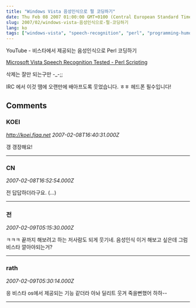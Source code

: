 ```yaml
---
title: "Windows Vista 음성인식으로 펄 코딩하기"
date: Thu Feb 08 2007 01:00:00 GMT+0100 (Central European Standard Time)
slug: 2007/02/windows-vista-음성인식으로-펄-코딩하기
lang: ko
tags: ["windows-vista", "speech-recognition", "perl", "programming-humor"]
---
```


YouTube - 비스타에서 제공되는 음성인식으로 Perl 코딩하기 

[Microsoft Vista Speech Recognition Tested - Perl Scripting](http://www.youtube.com/watch?v=QkD90ZV07zo)

삭제는 잘만 되는구만 -_-;; 

IRC 에서 이것 땜에 오랜만에 배아프도록 웃었습니다. ㅎㅎ
헤드폰 필수입니다!

## Comments

### KOEI
*http://koei.fiaa.net*
*2007-02-08T16:40:31.000Z*

갱 갱장해요!

---

### CN
*2007-02-08T16:52:54.000Z*

전 답답하더라구요. (...)

---

### 전
*2007-02-09T05:15:30.000Z*

ㅋㅋㅋ 끝까지 해보려고 하는 저사람도 되게 웃기네.
음성인식 이거 해보고 싶은데 그럼 비스타 깔아야되는거?

---

### rath
*2007-02-09T05:30:14.000Z*

응 비스타 os에서 제공되는 기능 같더라
아놔 딜리트 웃겨 죽을뻔했어 하하--

---
